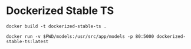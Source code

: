 # Dockerized Stable TS

```
docker build -t dockerized-stable-ts .

docker run -v $PWD/models:/usr/src/app/models -p 80:5000 dockerized-stable-ts:latest
```
